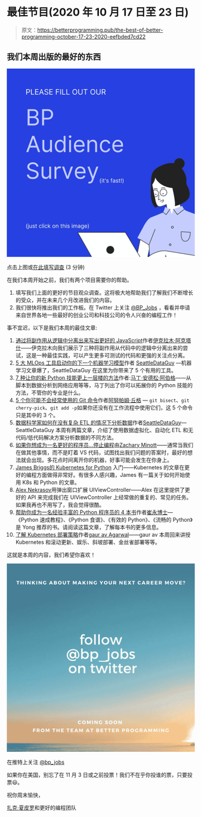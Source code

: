 # 最佳节目(2020 年 10 月 17 日至 23 日)

> 原文：<https://betterprogramming.pub/the-best-of-better-programming-october-17-23-2020-eefbded7cd22>

## 我们本周出版的最好的东西

[![](img/6a771a1cdced1c63e4effd35f675a268.png)](https://forms.gle/o77bLWK1oE2jVC8b6)

点击上图或[在此填写调查](https://forms.gle/o77bLWK1oE2jVC8b6) (3 分钟)

在我们本周开始之前，我们有两个项目需要你的帮助。

1.  填写我们上面的更好的节目观众调查。这将极大地帮助我们了解我们不断增长的受众，并在未来几个月改进我们的内容。
2.  我们很快将推出我们的工作板。在 Twitter 上关注 [@BP_Jobs](http://twitter.com/bp_jobs) ，看看并申请来自世界各地一些最好的创业公司和科技公司的令人兴奋的编程工作！

事不宜迟，以下是我们本周的最佳文章:

1.  [通过将副作用从逻辑中分离出来写出更好的 JavaScript](https://medium.com/better-programming/write-better-javascript-by-separating-side-effects-from-logic-b6f3f1d3ef4d)作者[伊克拉木·阿克塔什](https://medium.com/@ekremaktas)——伊克拉木向我们展示了三种将副作用从代码中的逻辑中分离出来的尝试，这是一种最佳实践，可以产生更多可测试的代码和更强的关注点分离。
2.  [5 大 MLOps 工具启动你的下一个机器学习模型](https://medium.com/better-programming/5-great-mlops-tools-to-launch-your-next-machine-learning-model-3e403d0c97d3)作者 [SeattleDataGuy](https://medium.com/@SeattleDataGuy) —机器学习文章爆了，SeattleDataGuy 在这里为你带来了 5 个有用的工具。
3.  [7 种让你的新 Python 技能更上一层楼的方法](https://medium.com/better-programming/7-ways-to-take-your-new-python-skills-to-the-next-level-1698335844bd)作者:[马丁·安德松·阿伯格](https://martinaaberge.medium.com)——从脚本到数据分析到网络应用等等，马丁列出了你可以拓展你的 Python 技能的方法，不管你的专业是什么。
4.  [5 个你可能不会经常使用的 Git 命令](https://medium.com/better-programming/5-git-commands-that-you-probably-arent-using-much-5da9a0b95399)作者[阿努帕姆·丘格](https://medium.com/@anupamchugh) — `git bisect`、`git cherry-pick`、`git add -p`如果你还没有在工作流程中使用它们，这 5 个命令只是其中的 3 个。
5.  [数据科学家如何在没有复杂 ETL 的情况下分析数据](https://medium.com/better-programming/how-to-analyze-data-without-complicated-etls-for-data-scientists-ffb818208618)作者[SeattleDataGuy](https://medium.com/@SeattleDataGuy)—SeattleDataGuy 本周有两篇文章，介绍了使用数据虚拟化、自动化 ETL 和无代码/低代码解决方案分析数据的不同方法。
6.  [如果你想成为一名更好的程序员…停止编程](https://medium.com/better-programming/if-you-want-to-become-a-better-programmer-stop-programming-5be7e7cd2db0)由[Zachary Minott](https://medium.com/@zack_minott)——通常当我们在做其他事情，而不是盯着 VS 代码，试图找出我们问题的答案时，最好的想法就会出现。多花点时间离开你的机器，好事可能会发生在你身上。
7.  [James Briggs](https://medium.com/better-programming/getting-started-with-kubernetes-for-python-254d4c1d2041)[的 Kubernetes for Python](https://jamescalam.medium.com) 入门——Kubernetes 的文章在更好的编程方面做得非常好。有很多人感兴趣，James 有一篇关于如何开始使用 K8s 和 Python 的文章。
8.  [Alex Nekrasov](https://medium.com/better-programming/extending-uiviewcontroller-with-popups-c39a08592784)用弹出窗口扩展 UIViewController——Alex 在这里提供了更好的 API 来完成我们在 UIViewController 上经常做的重复的、常见的任务。如果我再也不用写了，我会觉得很酷。
9.  [帮助你成为一名经验丰富的 Python 程序员的 4 本书](https://medium.com/better-programming/4-books-to-help-you-become-a-seasoned-python-programmer-7dea2fade7ed)作者[崔永博士](https://medium.com/@yong.cui01)—《Python 速成教程》、《Python 食谱》、《有效的 Python》、《流畅的 Python》是 Yong 推荐的书。请阅读这篇文章，了解每本书的更多信息。
10.  [了解 Kubernetes 部署策略](https://medium.com/better-programming/understanding-kubernetes-deployment-strategies-12535c3cb379)作者[gaur av Agarwal](https://medium.com/@bharatmicrosystems)——gaur av 本周回来讲授 Kubernetes 和滚动更新、娱乐、斜坡部署、金丝雀部署等等。

这就是本周的内容，我们希望你喜欢！

[![](img/f390ca10ae36542f7c6f672fd8b96b32.png)](https://twitter.com/bp_jobs)

在推特上关注 [@bp_jobs](http://twitter.com/bp_jobs)

如果你在美国，别忘了在 11 月 3 日或之前投票！我们不在乎你投谁的票，只要投票😃。

祝你周末愉快，

[扎克·夏皮罗](http://twitter.com/zackshapiro)和更好的编程团队